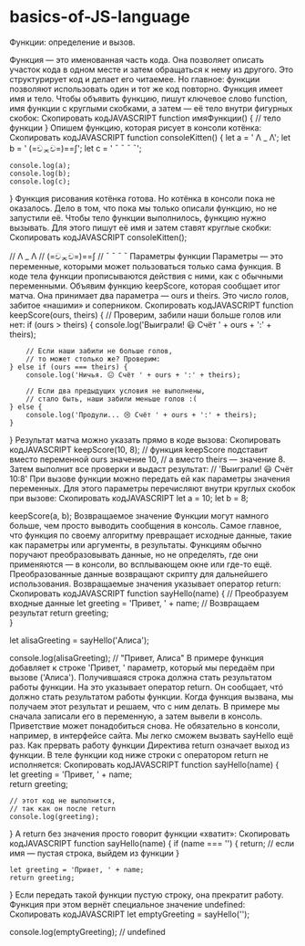# basics-of-JS-language

Функции: определение и вызов.

Функция — это именованная часть кода. Она позволяет описать участок кода в одном месте и затем обращаться к нему из другого. Это структурирует код и делает его читаемее. Но главное: функции позволяют использовать один и тот же код повторно.
Функция имеет имя и тело. Чтобы объявить функцию, пишут ключевое слово function, имя функции с круглыми скобками, а затем — её тело внутри фигурных скобок:
Скопировать кодJAVASCRIPT
function имяФункции() {
    // тело функции
} 
Опишем функцию, которая рисует в консоли котёнка:
Скопировать кодJAVASCRIPT
function consoleKitten() {
    let a = '  Λ _ Λ';
    let b = ' (=චᆽච=)==∫';
    let c = '   ˉ ˉ   ˉ ˉ';

    console.log(a); 
    console.log(b); 
    console.log(c);
} 
Функция рисования котёнка готова. Но котёнка в консоли пока не оказалось. Дело в том, что пока мы только описали функцию, но не запустили её. Чтобы тело функции выполнилось, функцию нужно вызывать. Для этого пишут её имя и затем ставят круглые скобки:
Скопировать кодJAVASCRIPT
consoleKitten();

//  Λ _ Λ
// (=චᆽච=)==∫
//  ˉ ˉ ˉ ˉ 
Параметры функции
Параметры — это переменные, которыми может пользоваться только сама функция.
В коде тела функции прописываются действия с ними, как с обычными переменными.
Объявим функцию keepScore, которая сообщает итог матча. Она принимает два параметра — ours и theirs. Это число голов, забитое «нашими» и соперником.
Скопировать кодJAVASCRIPT
function keepScore(ours, theirs) {
    // Проверим, забили наши больше голов или нет:
    if (ours > theirs) {
        console.log('Выиграли! 😃 Счёт ' + ours + ':' + theirs);

        // Если наши забили не больше голов,
        // то может столько же? Проверим:
    } else if (ours === theirs) {
        console.log('Ничья. 😐 Счёт ' + ours + ':' + theirs);

        // Если два предыдущих условия не выполнены,
        // стало быть, наши забили меньше голов :(
    } else {
        console.log('Продули... 😢 Счёт ' + ours + ':' + theirs);
    }
} 
Результат матча можно указать прямо в коде вызова:
Скопировать кодJAVASCRIPT
keepScore(10, 8);
// функция keepScore подставит вместо переменной ours значение 10,
// а вместо theirs — значение 8. Затем выполнит все проверки и выдаст результат:
// 'Выиграли! 😃 Счёт 10:8' 
При вызове функции можно передать ей как параметры значения переменных. Для этого параметры перечисляют внутри круглых скобок при вызове:
Скопировать кодJAVASCRIPT
let a = 10; 
let b = 8;

keepScore(a, b); 
Возвращаемое значение
Функции могут намного больше, чем просто выводить сообщения в консоль. Самое главное, что функция по своему алгоритму превращает исходные данные, такие как параметры или аргументы, в результаты.
Функциям обычно поручают преобразовывать данные, но не определять, где они применяются — в консоли, во всплывающем окне или где-то ещё. Преобразованные данные возвращают скрипту для дальнейшего использования.
Возвращаемые значения указывает оператор return:
Скопировать кодJAVASCRIPT
function sayHello(name) {
    // Преобразуем входные данные
    let greeting = 'Привет, ' + name;
    // Возвращаем результат
    return greeting;    
}

let alisaGreeting = sayHello('Алиса');

console.log(alisaGreeting); // "Привет, Алиса" 
В примере функция добавляет к строке 'Привет, ' параметр, который мы передаём при вызове ('Алиса'). Получившаяся строка должна стать результатом работы функции. На это указывает оператор return. Он сообщает, чтó должно стать результатом работы функции.
Когда функция вызвана, мы получаем этот результат и решаем, что с ним делать. В примере мы сначала записали его в переменную, а затем вывели в консоль.
Приветствие может понадобиться снова. Не обязательно в консоли, например, в интерфейсе сайта. Мы легко сможем вызвать sayHello ещё раз.
Как прервать работу функции
Директива return означает выход из функции. В теле функции код ниже строки с оператором return не исполняется:
Скопировать кодJAVASCRIPT
function sayHello(name) {    
    let greeting = 'Привет, ' + name;    
    return greeting;

    // этот код не выполнится,
    // так как он после return    
    console.log(greeting);
} 
А return без значения просто говорит функции «хватит»:
Скопировать кодJAVASCRIPT
function sayHello(name) {
    if (name === '') {
        return; // если имя — пустая строка, выйдем из функции
    }

    let greeting = 'Привет, ' + name;    
    return greeting;
} 
Если передать такой функции пустую строку, она прекратит работу. Функция при этом вернёт специальное значение undefined:
Скопировать кодJAVASCRIPT
let emptyGreeting = sayHello('');

console.log(emptyGreeting); // undefined 
